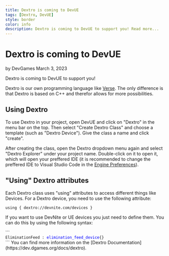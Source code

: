 ```yaml
---
title: Dextro is coming to DevUE
tags: [Dextro, DevUE]
style: border
color: info
description: Dextro is coming to DevUE to support you! Read more...
---
```


# Dextro is coming to DevUE
by DevGames
March 3, 2023



Dextro is coming to DevUE to support you!


Dextro is our own programming language like [Verse](https://dev.epicgames.com/verse). The only difference is that Dextro is based on C++ and therefor allows for more possibilities.



## Using Dextro
To use Dextro in your project, open DevUE and click on "Dextro" in the menu bar on the top. Then select "Create Dextro Class" and choose a template (such as "Dextro Device"). Give the class a name and click "create".



After creating the class, open the Dextro dropdown menu again and select "Dextro Explorer" under your project name. Double-click on it to open it, which will open your preffered IDE (it is recommended to change the preffered IDE to Visual Studio Code in the [Engine Preferences](https://dev.dgames.org/docs/editor/preferences)).



## "Using" Dextro attributes
Each Dextro class uses "using" attributes to access different things like Devices. For a Dextro device, you need to use the following attribute:
```vbnet
using { dextro://devnite.com/devices }
```


If you want to use DevNite or UE devices you just need to define them. You can do this by using the following syntax:

<head>
<style>
.variable-color {
 color: blue
}

.keyword-color {
 color: red
}
</style>
</head>
```
<body>
<code class="dextro">
<span class="keyword-color">EliminationFeed</span> : <span class="variable-color">elimination_feed_device</span>{}
</code>
</body>
```
You can find more information on the [Dextro Documentation](https://dev.dgames.org/docs/dextro).
